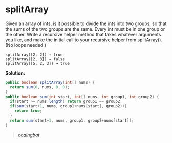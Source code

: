 # splitArray

Given an array of ints, is it possible to divide the ints into two groups, so that the sums of the two groups are the same. Every int must be in one group or the other. Write a recursive helper method that takes whatever arguments you like, and make the initial call to your recursive helper from splitArray(). (No loops needed.)

```
splitArray([2, 2]) → true
splitArray([2, 3]) → false
splitArray([5, 2, 3]) → true
```

**Solution:**

```java
public boolean splitArray(int[] nums) {
  return sum(0, nums, 0, 0);
}
public boolean sum(int start, int[] nums, int group1, int group2) {
  if(start >= nums.length) return group1 == group2;
  if(sum(start+1, nums, group1+nums[start], group2)){
    return true;
  }
  return sum(start+1, nums, group1, group2+nums[start]);
}
```

> _[codingbat](https://codingbat.com/prob/p185204)_
